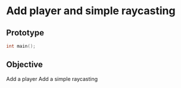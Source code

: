 # Add player and simple raycasting

## Prototype

```c++
int main();
```

## Objective

Add a player
Add a simple raycasting
